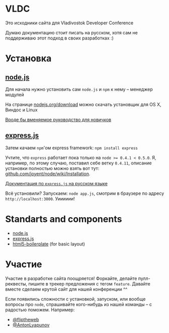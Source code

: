 # VLDC
Это исходники сайта для Vladivostok Developer Conference

Думаю документацию стоит писать на русском, хотя сам не поддерживаю этот подход в своих разработках :)

# Установка

## [node.js](http://nodejs.org/)

Для начала нужно установить сам `node.js` и `npm` к нему – менеджер модулей

На странице [nodejs.org/download](http://nodejs.org/download/) можно скачать установщик для OS X, Виндос и Linux

[Вроде бы вменяемое руководство для новичков](http://joyeur.com/2010/12/10/installing-node-and-npm/)

## [express.js](http://expressjs.com/)

Затем качаем `npm`'ом express framework: `npm install express`

Учтите, что `express` работает пока только на `node >= 0.4.1 < 0.5.0`. Я, например, по этому случаю, поставил себе ветку `0.4.11`, описание установки полностью можно взять вот тут: [github.com/joyent/node/wiki/Installation](https://github.com/joyent/node/wiki/Installation).

[Документация по `express.js` на русском языке](http://express-js.ru/)

Всё установили? Запускаем: `node app.js`, смотрим в браузере по адресу `http://localhost:3000`. Уииииии!

# Standarts and components

* [node.js](https://github.com/joyent/node)
* [express.js](https://github.com/visionmedia/express)
* [html5-boilerplate](https://github.com/fliptheweb/html5-boilerplate) (for basic layout)

# Участие

Участие в разработке сайта поощряется! Форкайте, делайте пулл-реквесты, пишите в трекер предложения с тегом `feature`. Давайте вместе сделаем крутой сайт для нашей конференции ^^

Если появились сложности с установкой, запуском, или вообще вопросы про `node`, спрашивайте кого-нибудь из нашей команды – с радостью поможем. Например:

* [@fliptheweb](http://twitter.com/fliptheweb)
* [@AntonLyapunov](http://twitter.com/antonlyapunov)
